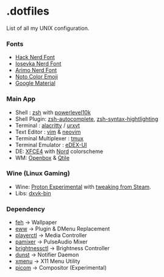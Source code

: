 # .dotfiles
List of all my UNIX configuration.

### Fonts
- [Hack Nerd Font](https://www.nerdfonts.com)
- [Iosevka Nerd Font](https://www.nerdfonts.com)
- [Arimo Nerd Font](https://www.nerdfonts.com)
- [Noto Color Emoji](https://github.com/googlefonts/noto-emoji)
- [Google Material](https://github.com/google/material-design-icons)

### Main App
- Shell : [zsh](https://github.com/zsh-users/zsh) with [powerlevel10k](https://github.com/romkatv/powerlevel10k)
- Shell Plugin: [zsh-autocomplete](https://github.com/marlonrichert/zsh-autocomplete), [zsh-syntax-hightlighting](https://github.com/zsh-users/zsh-syntax-highlighting/)
- Terminal : [alacritty](https://github.com/alacritty/alacritty)  / [urxvt](https://github.com/exg/rxvt-unicode)
- Text Editor : [vim](https://www.vim.org/) & [neovim](https://neovim.io/)
- Terminal Multiplexer : [tmux](https://github.com/tmux/tmux)
- Terminal Emulator : [eDEX-UI](https://github.com/GitSquared/edex-ui)
- DE: [XFCE4](https://www.xfce.org/) with [Nord](https://nordtheme.com) colorscheme
- WM: [Openbox](http://openbox.org/) & [Qtile](https://qtile.org/)

### Wine (Linux Gaming)
- Wine: [Proton Experimental](https://github.com/ValveSoftware/Proton/) with [tweaking from Steam](https://github.com/ValveSoftware/wine). 
- Libs: [dxvk-bin](https://aur.archlinux.org/packages/dxvk-bin/)

### Dependency
- [feh](https://github.com/derf/feh) -> Wallpaper
- [eww](https://github.com/elkowar/eww) -> Plugin & DMenu Replacement
- [playerctl](https://github.com/altdesktop/playerctl) -> Media Controller
- [pamixer](https://github.com/cdemoulins/pamixer) -> PulseAudio Mixer
- [brightnessctl](https://github.com/Hummer12007/brightnessctl) -> Brightness Controller
- [dunst](https://github.com/dunst-project/dunst) -> Notifier Daemon
- [xmenu](https://github.com/phillbush/xmenu) -> X11 Menu Utility
- [picom](https://github.com/yshui/picom) -> Compositor (Experimental)
